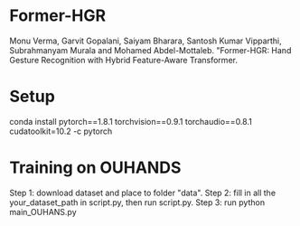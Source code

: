 # Former-HGR

Monu Verma, Garvit Gopalani, Saiyam Bharara, Santosh Kumar Vipparthi, Subrahmanyam Murala and Mohamed Abdel-Mottaleb. "Former-HGR: Hand Gesture Recognition with Hybrid Feature-Aware Transformer.

# Setup
conda install pytorch==1.8.1 torchvision==0.9.1 torchaudio==0.8.1 cudatoolkit=10.2 -c pytorch

# Training on OUHANDS
Step 1: download dataset and place to folder "data".
Step 2: fill in all the your_dataset_path in script.py, then run script.py.
Step 3: run python main_OUHANS.py
